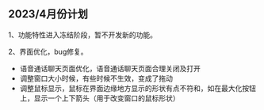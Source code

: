 ## 2023/4月份计划

1、功能特性进入冻结阶段，暂不开发新的功能。

2、界面优化，bug修复。

* 语音通话聊天页面优化，语音通话聊天页面合理关闭及打开
* 调整窗口大小时候，有些时候不生效，变成了拖动
* 调整鼠标显示，鼠标在界面边缘地方显示的形状有点不符和，如在最大化按钮上，显示一个上下箭头（用于改变窗口的鼠标形状）
